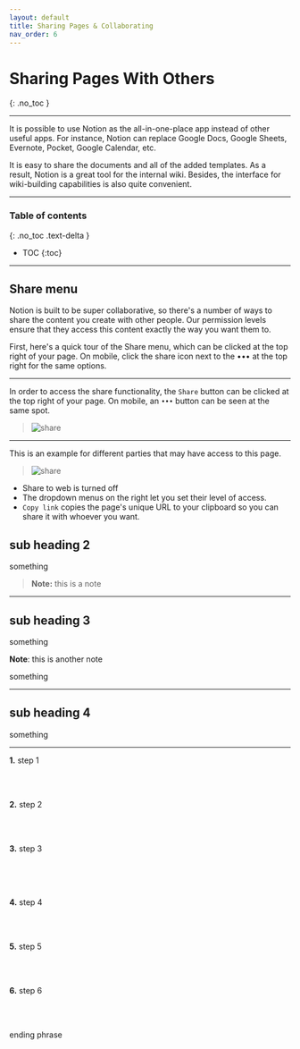 ```yaml
---
layout: default
title: Sharing Pages & Collaborating
nav_order: 6
---
```


# Sharing Pages With Others
{: .no_toc }

---

It is possible to use Notion as the all-in-one-place app instead of other useful apps. For instance, Notion can replace Google Docs, Google Sheets, Evernote, Pocket, Google Calendar, etc.

It is easy to share the documents and all of the added templates. As a result, Notion is a great tool for the internal wiki. Besides, the interface for wiki-building capabilities is also quite convenient.

---

### Table of contents
{: .no_toc .text-delta }
* TOC
{:toc}

---

## Share menu

Notion is built to be super collaborative, so there's a number of ways to share the content you create with other people. Our permission levels ensure that they access this content exactly the way you want them to.

First, here's a quick tour of the Share menu, which can be clicked at the top right of your page. On mobile, click the share icon next to the ••• at the top right for the same options.

---

In order to access the share functionality, the `Share` button can be clicked at the top right of your page. On mobile, an `•••` button can be seen at the same spot.
>![share](https://github.com/ws111994/lost-ark-studio/blob/gh-pages/docs/images/task3/share.png?raw=true "share")
---
This is an example for different parties that may have access to this page. 
>![share](https://github.com/ws111994/lost-ark-studio/blob/gh-pages/docs/images/task3/shareExample.png?raw=true "shareExample")
- Share to web is turned off
- The dropdown menus on the right let you set their level of access.
- `Copy link` copies the page's unique URL to your clipboard so you can share it with whoever you want. 


## sub heading 2

something
> **Note:** this is a note

---

## sub heading 3

something

**Note**: this is another note

something

---

## sub heading 4

something

---

**1.** step 1


<br />
<br />

**2.** step 2




<br />
<br />

**3.** step 3



<br />



<br />
<br />

**4.** step 4


<br />
<br />

**5.** step 5


<br />
<br />

**6.** step 6



<br />
<br />

ending phrase


